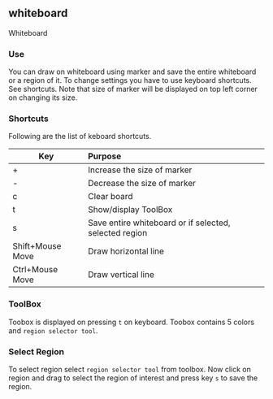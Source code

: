 ## whiteboard
Whiteboard

### Use
You can draw on whiteboard using marker and save the entire whiteboard or a region of it. 
To change settings you have to use keyboard shortcuts. See shortcuts.
Note that size of marker will be displayed on top left corner on changing its size.

### Shortcuts
Following are the list of keboard shortcuts.

| Key              | Purpose                                                |
| ---              | :---------------------------                           |
| +                | Increase the size of marker                            |
| -                | Decrease the size of marker                            |
| c                | Clear board                                            |
| t                | Show/display ToolBox                                   |
| s                | Save entire whiteboard or if selected, selected region |
| Shift+Mouse Move | Draw horizontal line                                   |
| Ctrl+Mouse Move  | Draw vertical line                                     |

### ToolBox
Toobox is displayed on pressing `t` on keyboard. Toobox contains
5 colors and `region selector tool`. 

### Select Region
To select region select `region selector tool` from toolbox. Now click on region
and drag to select the region of interest and press key `s` to save the region.
